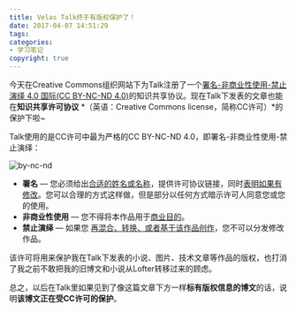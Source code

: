 ```yaml
---
title: Velas Talk终于有版权保护了！
date: 2017-04-07 14:51:29
tags:
categories:
- 学习笔记
copyright: true
---
```


今天在Creative Commons组织网站下为Talk注册了一个[署名-非商业性使用-禁止演绎 4.0 国际(CC BY-NC-ND 4.0)](https://creativecommons.org/licenses/by-nc-nd/4.0/deed.zh)的知识共享协议。现在Talk下发表的文章也能在**知识共享许可协议** *（英语：Creative Commons license，简称CC许可）*的保护下啦~

<!--more-->

Talk使用的是CC许可中最为严格的CC BY-NC-ND 4.0，即署名-非商业性使用-禁止演绎：

![by-nc-nd](http://o7a3i0m1t.bkt.clouddn.com/image/blog/copyrightimages.png)

- **署名** — 您必须给出[合适的姓名或名称](https://creativecommons.org/licenses/by-nc-nd/4.0/deed.zh#)，提供许可协议链接，同时[表明如果有修改](https://creativecommons.org/licenses/by-nc-nd/4.0/deed.zh#)。您可以合理的方式这样做，但是部分以任何方式暗示许可人同意您或您的使用。
- **非商业性使用** — 您不得将本作品用于[商业目的](https://creativecommons.org/licenses/by-nc-nd/4.0/deed.zh#)。
- **禁止演绎** — 如果您 [再混合、转换、或者基于该作品创作](https://creativecommons.org/licenses/by-nc-nd/4.0/deed.zh#)，您不可以分发修改作品。



该许可将用来保护我在Talk下发表的小说、图片、技术文章等作品的版权，也打消了我之前不敢把我的旧博文和小说从Lofter转移过来的顾虑。

总之，以后在Talk里如果见到了像这篇文章下方一样**标有版权信息的博文**的话，说明**该博文正在受CC许可的保护**。
